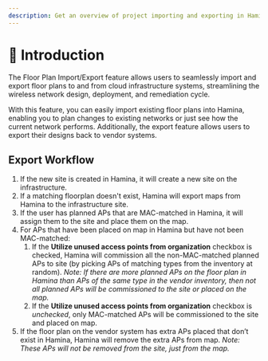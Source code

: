 ```yaml
---
description: Get an overview of project importing and exporting in Hamina Network Planner.
---
```


# 🔁 Introduction

The Floor Plan Import/Export feature allows users to seamlessly import and export floor plans to and from cloud infrastructure systems, streamlining the wireless network design, deployment, and remediation cycle.

With this feature, you can easily import existing floor plans into Hamina, enabling you to plan changes to existing networks or just see how the current network performs. Additionally, the export feature allows users to export their designs back to vendor systems.

## Export Workflow

1. If the new site is created in Hamina, it will create a new site on the infrastructure.
2. If a matching floorplan doesn't exist, Hamina will export maps from Hamina to the infrastructure site.
3. If the user has planned APs that are MAC-matched in Hamina, it will assign them to the site and place them on the map.
4. For APs that have been placed on map in Hamina but have not been MAC-matched:
   1. If the **Utilize unused access points from organization** checkbox is checked, Hamina will commission all the non-MAC-matched planned APs to site (by picking APs of matching types from the inventory at random). _Note: If there are more planned APs on the floor plan in Hamina than APs of the same type in the vendor inventory, then not all planned APs will be commissioned to the site or placed on the map._
   2. If the **Utilize unused access points from organization** checkbox is _unchecked_, only MAC-matched APs will be commissioned to the site and placed on map.
5. If the floor plan on the vendor system has extra APs placed that don’t exist in Hamina, Hamina will remove the extra APs from map. _Note: These APs will not be removed from the site, just from the map._

